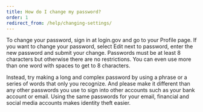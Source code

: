 ```yaml
---
title: How do I change my password?
order: 1
redirect_from: /help/changing-settings/
---
```


To change your password, sign in at login.gov and go to your Profile page. If you want to change your password, select Edit next to password, enter the new password and submit your change. Passwords must be at least 8 characters but otherwise there are no restrictions. You can even use more than one word with spaces to get to 8 characters.

Instead, try making a long and complex password by using a phrase or a series of words that only you recognize. And please make it different than any other passwords you use to sign into other accounts such as your bank account or email. Using the same passwords for your email, financial and social media accounts makes identity theft easier.

